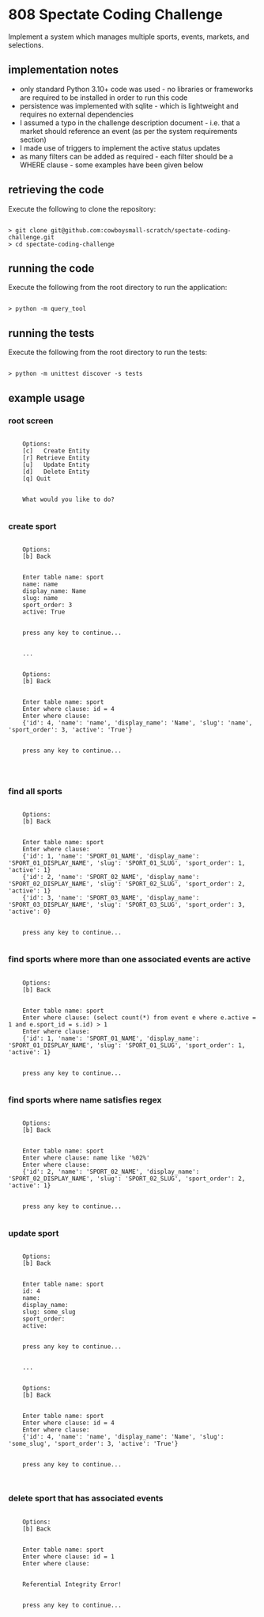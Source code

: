 # 808 Spectate Coding Challenge

Implement a system which manages multiple sports, events, markets, and selections.


## implementation notes

- only standard Python 3.10+ code was used - no libraries or frameworks are required to be installed in order to run this code
- persistence was implemented with sqlite - which is lightweight and requires no external dependencies
- I assumed a typo in the challenge description document - i.e. that a market should reference an event (as per the system requirements section)
- I made use of triggers to implement the active status updates
- as many filters can be added as required - each filter should be a WHERE clause - some examples have been given below 


## retrieving the code

Execute the following to clone the repository:

```

> git clone git@github.com:cowboysmall-scratch/spectate-coding-challenge.git 
> cd spectate-coding-challenge 

```


## running the code

Execute the following from the root directory to run the application:

```

> python -m query_tool 

```


## running the tests

Execute the following from the root directory to run the tests:

```

> python -m unittest discover -s tests

```



## example usage


### root screen

```

    Options:
    [c]   Create Entity
    [r] Retrieve Entity
    [u]   Update Entity
    [d]   Delete Entity
    [q] Quit


    What would you like to do? 


```




### create sport

```

    Options:
    [b] Back


    Enter table name: sport
    name: name
    display_name: Name
    slug: name
    sport_order: 3
    active: True


    press any key to continue...


    ...


    Options:
    [b] Back


    Enter table name: sport
    Enter where clause: id = 4
    Enter where clause: 
    {'id': 4, 'name': 'name', 'display_name': 'Name', 'slug': 'name', 'sport_order': 3, 'active': 'True'}


    press any key to continue...




```



### find all sports


```

    Options:
    [b] Back


    Enter table name: sport
    Enter where clause: 
    {'id': 1, 'name': 'SPORT_01_NAME', 'display_name': 'SPORT_01_DISPLAY_NAME', 'slug': 'SPORT_01_SLUG', 'sport_order': 1, 'active': 1}
    {'id': 2, 'name': 'SPORT_02_NAME', 'display_name': 'SPORT_02_DISPLAY_NAME', 'slug': 'SPORT_02_SLUG', 'sport_order': 2, 'active': 1}
    {'id': 3, 'name': 'SPORT_03_NAME', 'display_name': 'SPORT_03_DISPLAY_NAME', 'slug': 'SPORT_03_SLUG', 'sport_order': 3, 'active': 0}


    press any key to continue...


```


### find sports where more than one associated events are active 

```

    Options:
    [b] Back


    Enter table name: sport
    Enter where clause: (select count(*) from event e where e.active = 1 and e.sport_id = s.id) > 1
    Enter where clause: 
    {'id': 1, 'name': 'SPORT_01_NAME', 'display_name': 'SPORT_01_DISPLAY_NAME', 'slug': 'SPORT_01_SLUG', 'sport_order': 1, 'active': 1}


    press any key to continue...


```

### find sports where name satisfies regex

```

    Options:
    [b] Back


    Enter table name: sport
    Enter where clause: name like '%02%'        
    Enter where clause: 
    {'id': 2, 'name': 'SPORT_02_NAME', 'display_name': 'SPORT_02_DISPLAY_NAME', 'slug': 'SPORT_02_SLUG', 'sport_order': 2, 'active': 1}


    press any key to continue...


```


### update sport


```

    Options:
    [b] Back


    Enter table name: sport
    id: 4
    name: 
    display_name: 
    slug: some_slug
    sport_order: 
    active: 


    press any key to continue...


    ...


    Options:
    [b] Back


    Enter table name: sport
    Enter where clause: id = 4
    Enter where clause: 
    {'id': 4, 'name': 'name', 'display_name': 'Name', 'slug': 'some_slug', 'sport_order': 3, 'active': 'True'}


    press any key to continue...



```




### delete sport that has associated events

```

    Options:
    [b] Back


    Enter table name: sport
    Enter where clause: id = 1
    Enter where clause: 


    Referential Integrity Error!


    press any key to continue...



```



